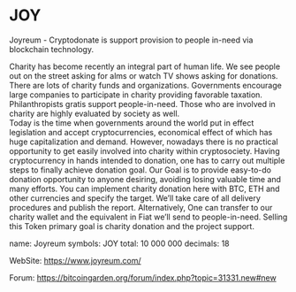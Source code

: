 # JOY
Joyreum - Cryptodonate is support provision to people in-need via blockchain technology.

Charity has become recently an integral part of human life. We see people out on the street asking for alms or watch TV shows asking for donations. There are lots of charity funds and organizations. Governments encourage large companies to participate in charity providing favorable taxation. Philanthropists gratis support people-in-need. Those who are involved in charity are highly evaluated by society as well.   
    Today is the time when governments around the world put in effect legislation and accept cryptocurrencies, economical effect of which has huge capitalization and demand.
    However, nowadays there is no practical opportunity to get easily involved into charity within cryptosociety. Having cryptocurrency in hands intended to donation, one has to carry out multiple steps to finally achieve donation goal.
    Our Goal is to provide easy-to-do donation opportunity to anyone desiring, avoiding losing valuable time and many efforts.
You can implement charity donation here with BTC, ETH and other currencies and specify the target.  We’ll take care of all delivery procedures and publish the report.
    Alternatively, One can transfer to our charity wallet and the equivalent in Fiat we’ll send to people-in-need.
    Selling this Token primary goal is charity donation and the project support.
    
name: 		Joyreum
symbols: 	JOY
total:		10 000 000
decimals:	18


WebSite: https://www.joyreum.com/

Forum: https://bitcoingarden.org/forum/index.php?topic=31331.new#new

